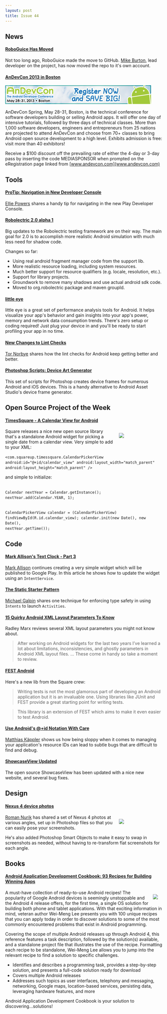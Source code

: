 ```yaml
---
layout: post
title: Issue 44
---
```

## News

#### [RoboGuice Has Moved](https://plus.google.com/u/0/110056285015864219461/posts/Hg16ta3wcQu)
Not too long ago, RoboGuice made the move to GitHub. [Mike Burton](https://plus.google.com/u/0/110056285015864219461), lead developer on the project, has now moved the repo to it's own account.

#### [AnDevCon 2013 in Boston](http://www.andevcon.com)
[<img src="/images/AnDevCon_Boston.jpg">](http://andevcon.com)

AnDevCon Spring, May 28-31, Boston, is the technical conference for software developers building or selling Android apps.  It will offer one day of intensive tutorials, followed by three days of technical classes.  More than 1,000 software developers, engineers and entrepreneurs from 25 nations are projected to attend AnDevCon and choose from 70+ classes to bring Android open source development to a high level. Exhibits admission is free:  visit more than 40 exhibitors!  

Receive a $100 discount off the prevailing rate of either the 4-day or 3-day pass by inserting the code MEDIASPONSOR when prompted on the eRegistration page linked from [www.andevcon.com](www.andevcon.com) 

## Tools

#### [ProTip: Navigation in New Developer Console](https://plus.google.com/u/0/100189531984607939401/posts/W5S7CXXQcWZ)
[Ellie Powers](https://plus.google.com/u/0/100189531984607939401) shares a handy tip for navigating in the new Play Developer Console.

#### [Robolectric 2.0 alpha 1](http://robolectric.blogspot.it/2013/01/robolectric-20-alpha-1.html)
Big updates to the Robolectric testing framework are on their way. The main goal for 2.0 is to accomplish more realistic Android simulation with much less need for shadow code.

Changes so far:

* Using real android fragment manager code from the support lib.
* More realistic resource loading, including system resources.
* Much better support for resource qualifiers (e.g. locale, resolution, etc.).
* Support for library projects.
* Groundwork to remove many shadows and use actual android sdk code.
* Moved to org.robolectric package and maven groupId.

#### [little eye](http://www.littleeye.co/)
little eye is a great set of performance analysis tools for Android. It helps visualize your app's behavior and gain insights into your app's power, memory and network data consumption trends. There's zero setup or coding required! Just plug your device in and you'll be ready to start profiling your app in no time.

#### [New Changes to Lint Checks](https://plus.google.com/116539451797396019960/posts/ZEqjQ4DJqCG0)
[Tor Norbye](https://plus.google.com/116539451797396019960) shares how the lint checks for Android keep getting better and better.

#### [Photoshop Scripts: Device Art Generator](https://github.com/Ashung/Device-Art-Generator)
This set of scripts for Photoshop creates device frames for numerous Android and iOS devices. This is a handy alternative to Android Asset Studio's device frame generator.

## Open Source Project of the Week

#### [TimesSquare - A Calendar View for Android](http://corner.squareup.com/2013/01/times-square.html)
<img src="https://github.com/square/android-times-square/raw/master/timesSquareScreenshot.png" style="float: right; margin: 1em; width: 125px;" /> 
Square releases a nice new open source library that's a standalone Android widget for picking a single date from a calendar view. Very simple to add to your XML:

`<com.squareup.timessquare.CalendarPickerView
    android:id="@+id/calendar_view"
    android:layout_width="match_parent"
    android:layout_height="match_parent"
    />`

and simple to initialize:

<code>
Calendar nextYear = Calendar.getInstance();
nextYear.add(Calendar.YEAR, 1);

CalendarPickerView calendar = (CalendarPickerView) findViewById(R.id.calendar_view);
calendar.init(new Date(), new Date(), nextYear.getTime());
</code>

## Code

#### [Mark Allison's Text Clock - Part 3](http://blog.stylingandroid.com/archives/1501)
[Mark Allison](https://plus.google.com/101161883485148457960) continues creating a very simple widget which will be published to Google Play. In this article he shows how to update the widget using an `IntentService`.

#### [The Static Starter Pattern](http://fupeg.blogspot.com/2011/02/static-starter-pattern.html)
[Michael Galpin](https://plus.google.com/116207116265059961468) shares one technique for enforcing type safety in using `Intents` to launch `Activities`.

#### [15 Quirky Android XML Layout Parameters To Know](http://radleymarx.com/blog/15-quirky-android-xml-layout-parameters-to-know/)
Radley Marx reviews several XML layout parameters you might not know about. 
> After working on Android widgets for the last two years I’ve learned a lot about limitations, inconsistencies, and ghostly parameters in Android XML layout files.
> …
> These come in handy so take a moment to review.

#### [FEST Android](http://square.github.com/fest-android/)
Here's a new lib from the Square crew: 
> Writing tests is not the most glamorous part of developing an Android application but it is an invaluable one. Using libraries like JUnit and FEST provide a great starting point for writing tests.

> This library is an extension of FEST which aims to make it even easier to test Android.

#### [Use Android's @+id Notation With Care](http://androitism.posterous.com/use-androids-id-notation-with-care)
[Matthias Käppler](https://plus.google.com/u/0/112265135089213955243) shows us how being sloppy when it comes to managing your application's resource IDs can lead to subtle bugs that are difficult to find and debug.

#### [ShowcaseView Updated](http://espiandev.github.com/ShowcaseView/)
The open source ShowcaseView has been updated with a nice new website, and several bug fixes.

## Design

#### [Nexus 4 device photos](https://plus.google.com/u/0/113735310430199015092/posts/eZ3XBDgWAKx)
<img src="https://lh6.googleusercontent.com/-VjbvrYi-soE/UPmnn1ZbTSI/AAAAAAAAnuY/ltPCoSsKebY/s622/N4TLH.png" style="float: right; margin: 1em; width: 125px;" /> 

[Roman Nurik](https://plus.google.com/113735310430199015092) has shared a set of Nexus 4 photos at various angles, set up in Photoshop files so that you can easily pose your screenshots.

He's also added Photoshop Smart Objects to make it easy to swap in screenshots as needed, without having to re-transform flat screenshots for each angle.

## Books

#### [Android Application Development Cookbook: 93 Recipes for Building Winning Apps](http://amzn.to/XTjDVy)
<img src="http://media.wiley.com/product_data/coverImage/73/11181776/1118177673.jpg" style="float: right; margin: 1em;" /> 

A must-have collection of ready-to-use Android recipes!
The popularity of Google Android devices is seemingly unstoppable and the Android 4 release offers, for the first time, a single OS solution for building both phone and tablet applications. With that exciting information in mind, veteran author Wei-Meng Lee presents you with 100 unique recipes that you can apply today in order to discover solutions to some of the most commonly encountered problems that exist in Android programming.

Covering the scope of multiple Android releases up through Android 4, this reference features a task description, followed by the solution(s) available, and a standalone project file that illustrates the use of the recipe. Formatting each recipe to be standalone, Wei-Meng Lee allows you to jump into the relevant recipe to find a solution to specific challenges.

* Identifies and describes a programming task, provides a step-by-step solution, and presents a full-code solution ready for download
* Covers multiple Android releases
* Addresses such topics as user interfaces, telephony and messaging, networking, Google maps, location-based services, persisting data, leveraging hardware features, and more

Android Application Development Cookbook is your solution to discovering...solutions!

